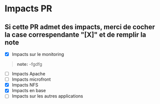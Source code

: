 # Impacts PR
## Si cette PR admet des impacts, merci de cocher la case correspendante "[X]" et de remplir la note  


- [X] Impacts sur le monitoring
> **note:**
-fgdfg


- [ ] Impacts Apache
- [ ] Impacts microfront
- [X] Impacts NFS
- [X] Impacts en base
- [ ] Impacts sur les autres applications